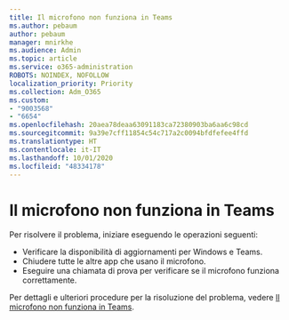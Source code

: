 ```yaml
---
title: Il microfono non funziona in Teams
ms.author: pebaum
author: pebaum
manager: mnirkhe
ms.audience: Admin
ms.topic: article
ms.service: o365-administration
ROBOTS: NOINDEX, NOFOLLOW
localization_priority: Priority
ms.collection: Adm_O365
ms.custom:
- "9003568"
- "6654"
ms.openlocfilehash: 20aea78deaa63091183ca72380903ba6aa6c98cd
ms.sourcegitcommit: 9a39e7cff11854c54c717a2c0094bfdfefee4ffd
ms.translationtype: HT
ms.contentlocale: it-IT
ms.lasthandoff: 10/01/2020
ms.locfileid: "48334178"
---
```

# <a name="microphone-isnt-working-in-teams"></a>Il microfono non funziona in Teams

Per risolvere il problema, iniziare eseguendo le operazioni seguenti:

- Verificare la disponibilità di aggiornamenti per Windows e Teams.
- Chiudere tutte le altre app che usano il microfono.
- Eseguire una chiamata di prova per verificare se il microfono funziona correttamente.

Per dettagli e ulteriori procedure per la risoluzione del problema, vedere [Il microfono non funziona in Teams](https://support.microsoft.com/office/666d1123-9dd0-4a31-ad2e-a758b204f33a).
